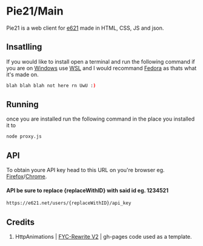 # Pie21/Main
Pie21 is a web client for [e621](https://e621.net/) made in HTML, CSS, JS and json.

## Insatlling
If you would like to install open a terminal and run the following command if you are on [Windows](https://www.microsoft.com/en-us/windows) use [WSL](https://learn.microsoft.com/en-us/windows/wsl/install) and I would recommand [Fedora](https://github.com/WhitewaterFoundry/Fedora-Remix-for-WSL) as thats what it's made on.
```bash
blah blah blah not here rn UwU :) 
```

## Running
once you are installed run the following command in the place you installed it to
```bash
node proxy.js
```

## API
To obtain youre API key head to this URL on you're browser eg. [Firefox](https://www.mozilla.org/en-US/firefox/new/)/[Chrome](https://www.google.com/chrome/).
#### API be sure to replace {replaceWithID} with said id eg. 1234521
```html
https://e621.net/users/{replaceWithID}/api_key
```

## Credits
1) HttpAnimations | [FYC-Rewrite V2](https://github.com/HttpAnimation/FYC-Rewrite-V2/tree/Stable) | gh-pages code used as a template.